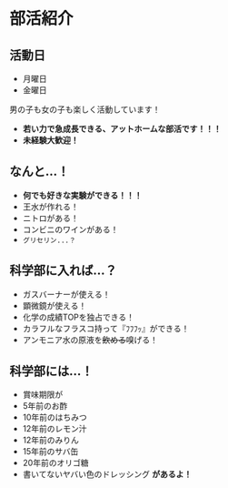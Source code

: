 # 部活紹介
## 活動日
- 月曜日
- 金曜日

男の子も女の子も楽しく活動しています！  
  
- **若い力で急成長できる、アットホームな部活です！！！**
- **未経験大歓迎！**

## なんと...！
- **何でも好きな実験ができる！！！**
- 王水が作れる！
- ニトロがある！
- コンビニのワインがある！
- `グリセリン...？`

## 科学部に入れば...？
- ガスバーナーが使える！
- 顕微鏡が使える！
- 化学の成績TOPを独占できる！
- カラフルなフラスコ持って『ﾌﾌﾌｯ』ができる！
- アンモニア水の原液を~~飲める~~嗅げる！

## 科学部には...！
- 賞味期限が
- 5年前のお酢
- 10年前のはちみつ
- 12年前のレモン汁
- 12年前のみりん
- 15年前のサバ缶
- 20年前のオリゴ糖
- 書いてないヤバい色のドレッシング
**があるよ！**
